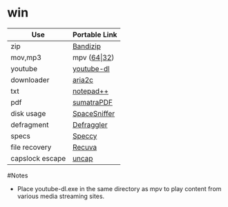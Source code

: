 # win

Use | Portable Link
--- | ------------- 
zip | [Bandizip](http://ca-dl.bandisoft.com/bandizip/BANDIZIP-PORTABLE-EN.ZIP)
mov,mp3 | mpv ([64](https://mpv.srsfckn.biz/mpv-x86_64-20160118.7z)\|[32](https://mpv.srsfckn.biz/mpv-i686-20160118.7z))
youtube | [youtube-dl](https://yt-dl.org/latest/youtube-dl.exe)
downloader | [aria2c](https://github.com/tatsuhiro-t/aria2/releases/download/release-1.20.0/aria2-1.20.0-win-32bit-build1.zip)
txt | [notepad++](https://notepad-plus-plus.org/repository/6.x/6.9/npp.6.9.bin.zip)
pdf | [sumatraPDF](https://kjkpub.s3.amazonaws.com/sumatrapdf/rel/SumatraPDF-3.1.1.zip)
disk usage | [SpaceSniffer](http://www.uderzo.it/main_products/space_sniffer/files/spacesniffer_1_2_0_2.zip)
defragment | [Defraggler](https://www.piriform.com/defraggler/download/portable/downloadfile)
specs | [Speccy](https://www.piriform.com/speccy/download/portable/downloadfile)
file recovery | [Recuva](https://www.piriform.com/recuva/download/portable/downloadfile)
capslock escape | [uncap](https://github.com/susam/uncap/releases/download/0.2.2/uncap.exe)

#Notes
- Place youtube-dl.exe in the same directory as mpv to play content from various media streaming sites.
